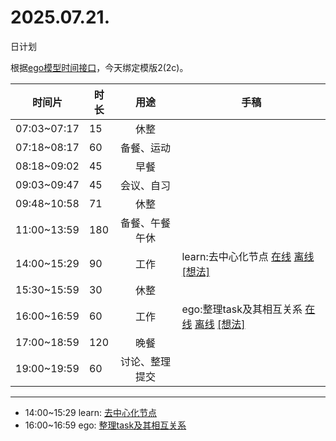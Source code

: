# 2025.07.21.
日计划

根据[ego模型时间接口](https://gitee.com/hyg/blog/blob/master/timeflow.md)，今天绑定模版2(2c)。

| 时间片 | 时长 | 用途 | 手稿 |
| --- | --- | :---: | --- |
| 07:03~07:17 | 15 | 休整 |  |
| 07:18~08:17 | 60 | 备餐、运动 |  |
| 08:18~09:02 | 45 | 早餐 |  |
| 09:03~09:47 | 45 | 会议、自习 |  |
| 09:48~10:58 | 71 | 休整 |  |
| 11:00~13:59 | 180 | 备餐、午餐午休 |  |
| 14:00~15:29 | 90 | 工作 | learn:去中心化节点 [在线](http://simp.ly/p/lsBYG9) [离线](../../draft/2025/20250721140000.md) <a href="mailto:huangyg@mars22.com?subject=关于2025.07.21.[learn:去中心化节点]任务&body=日期: 20250721%0D%0A序号: 6%0D%0A手稿:../../draft/2025/20250721140000.md%0D%0A---请勿修改邮件主题及以上内容 从下一行开始写您的想法---%0D%0A">[想法]</a> |
| 15:30~15:59 | 30 | 休整 |  |
| 16:00~16:59 | 60 | 工作 | ego:整理task及其相互关系 [在线](http://simp.ly/p/MpcbHD) [离线](../../draft/2025/20250721160000.md) <a href="mailto:huangyg@mars22.com?subject=关于2025.07.21.[ego:整理task及其相互关系]任务&body=日期: 20250721%0D%0A序号: 8%0D%0A手稿:../../draft/2025/20250721160000.md%0D%0A---请勿修改邮件主题及以上内容 从下一行开始写您的想法---%0D%0A">[想法]</a> |
| 17:00~18:59 | 120 | 晚餐 |  |
| 19:00~19:59 | 60 | 讨论、整理提交 |  |

---

- 14:00~15:29	learn: [去中心化节点](../../draft/2025/20250721.01.md)
- 16:00~16:59	ego: [整理task及其相互关系](../../draft/2025/20250721.02.md)
